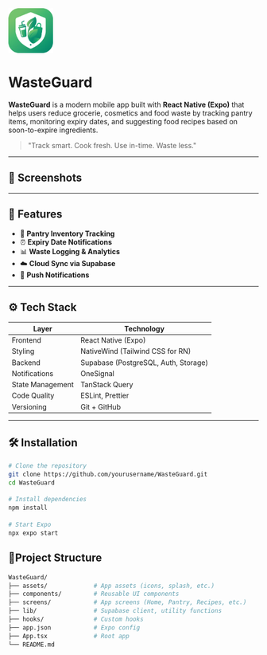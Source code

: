 <img src="./assets/icon.png" width="90" height="90" alt="app icon">

# WasteGuard

**WasteGuard** is a modern mobile app built with **React Native (Expo)** that helps users reduce grocerie, cosmetics and food waste by tracking pantry items, monitoring expiry dates, and suggesting food recipes based on soon-to-expire ingredients.

> "Track smart. Cook fresh. Use in-time. Waste less."

---

## 📱 Screenshots
<!-- Add images here after building UI -->
<!-- ![Splash Screen](./assets/splash.png) -->
<!-- ![Home Screen](./screens/home.png) -->

---

## 🚀 Features

- 🧺 **Pantry Inventory Tracking**
- ⏰ **Expiry Date Notifications**
- 📊 **Waste Logging & Analytics**
- ☁️ **Cloud Sync via Supabase**
- 🔔 **Push Notifications**

---

## ⚙️ Tech Stack

| Layer        | Technology            |
|--------------|------------------------|
| Frontend     | React Native (Expo)    |
| Styling      | NativeWind (Tailwind CSS for RN) |
| Backend      | Supabase (PostgreSQL, Auth, Storage) |
| Notifications| OneSignal     |
| State Management | TanStack Query   |
| Code Quality | ESLint, Prettier       |
| Versioning   | Git + GitHub           |


---

## 🛠️ Installation

```bash
# Clone the repository
git clone https://github.com/yourusername/WasteGuard.git
cd WasteGuard

# Install dependencies
npm install

# Start Expo
npx expo start
```


## 🧾Project Structure
```bash
WasteGuard/
├── assets/             # App assets (icons, splash, etc.)
├── components/         # Reusable UI components
├── screens/            # App screens (Home, Pantry, Recipes, etc.)
├── lib/                # Supabase client, utility functions
├── hooks/              # Custom hooks
├── app.json            # Expo config
├── App.tsx             # Root app
└── README.md
```
